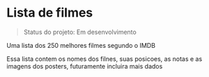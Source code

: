 # Lista de filmes
> Status do projeto: Em desenvolvimento

Uma lista dos 250 melhores filmes segundo o IMDB 

Essa lista contem os nomes dos filnes, suas posicoes, as notas e as imagens dos posters, futuramente incluira mais dados 
